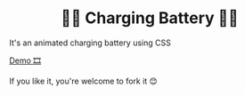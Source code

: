 <h1 align="center">📴🔌 Charging Battery 🔌📴</h1> 
It's an animated charging battery using CSS

<a href="https://codepen.io/Hadil-Ben-Abdallah/pen/BaMrMwb">Demo 🎞</a>

If you like it, you're welcome to fork it 😊
